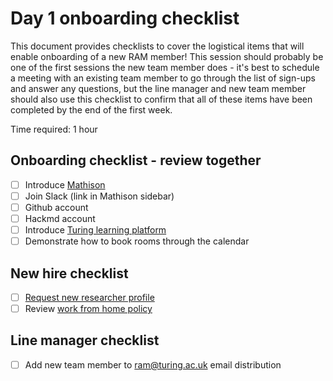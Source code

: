 # Day 1 onboarding checklist

This document provides checklists to cover the logistical items that will enable onboarding of a new RAM member!
This session should probably be one of the first sessions the new team member does - it's best to schedule a meeting with an existing team member to go through the list of sign-ups and answer any questions, but the line manager and new team member should also use this checklist to confirm that all of these items have been completed by the end of the first week.

Time required: 1 hour

## Onboarding checklist - review together
- [ ] Introduce [Mathison](https://mathison.turing.ac.uk)
- [ ] Join Slack (link in Mathison sidebar)
- [ ] Github account
- [ ] Hackmd account
- [ ] Introduce [Turing learning platform](https://turing.learnupon.com/dashboard)
- [ ] Demonstrate how to book rooms through the calendar

## New hire checklist
- [ ] [Request new researcher profile](https://turingcomplete.topdesk.net/tas/public/ssp/content/serviceflow?unid=35b8d40067004f9484c9fb06ade41d65)
- [ ] Review [work from home policy](https://mathison.turing.ac.uk/page/2218?SearchId=258433&utm_source=interact&utm_medium=general_search&utm_term=work%20from%20home#!)

## Line manager checklist
- [ ] Add new team member to ram@turing.ac.uk email distribution
